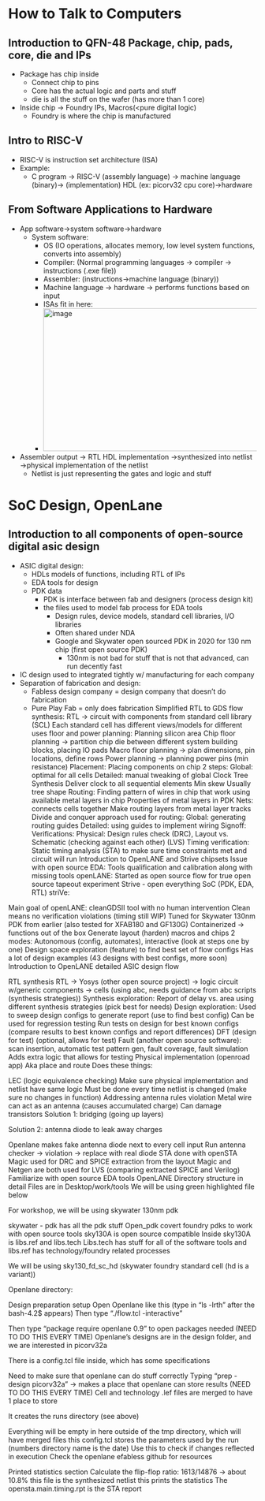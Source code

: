# How to Talk to Computers
## Introduction to QFN-48 Package, chip, pads, core, die and IPs
- Package has chip inside
  - Connect chip to pins
  - Core has the actual logic and parts and stuff
   - die is all the stuff on the wafer (has more than 1 core)
- Inside chip -> Foundry IPs, Macros(<pure digital logic)
  - Foundry is where the chip is manufactured
## Intro to RISC-V
- RISC-V is instruction set architecture (ISA)
- Example:
  - C program -> RISC-V (assembly language) -> machine language (binary)-> (implementation) HDL (ex: picorv32 cpu core)->hardware
## From Software Applications to Hardware
- App software->system software->hardware
  - System software:
    - OS (IO operations, allocates memory, low level system functions, converts into assembly)
    - Compiler: (Normal programming languages -> compiler -> instructions (.exe file)) 
    - Assembler: (instructions->machine language (binary))
    - Machine language -> hardware -> performs functions based on input
    - ISAs fit in here:
    - <img width="537" height="290" alt="image" src="https://github.com/user-attachments/assets/ee6db2ff-fdc5-4c83-b424-01be2a70db7e" />
- Assembler output -> RTL HDL implementation ->synthesized into netlist ->physical implementation of the netlist 
  - Netlist is just representing the gates and logic and stuff
# SoC Design, OpenLane
## Introduction to all components of open-source digital asic design
- ASIC digital design:
  - HDLs models of functions, including RTL of IPs 
  - EDA tools for design
  - PDK data
    - PDK is interface between fab and designers (process design kit)
    - the files used to model fab process for EDA tools
      - Design rules, device models, standard cell libraries, I/O libraries
      - Often shared under NDA
      - Google and Skywater open sourced PDK in 2020 for 130 nm chip (first open source PDK)
        - 130nm is not bad for stuff that is not that advanced, can run decently fast
- IC design used to integrated tightly w/ manufacturing for each company
- Separation of fabrication and design:
  - Fabless design company = design company that doesn’t do fabrication
  - Pure Play Fab = only does fabrication 
Simplified RTL to GDS flow
synthesis:
RTL -> circuit with components from standard cell library (SCL)
Each standard cell has different views/models for different uses
floor and power planning:
Planning silicon area
Chip floor planning -> partition chip die between different system building blocks, placing IO pads
Macro floor planning -> plan dimensions, pin locations, define rows
Power planning -> planning power pins (min resistance)
Placement:
Placing components on chip
2 steps: 
Global: optimal for all cells
Detailed: manual tweaking of global
Clock Tree Synthesis
Deliver clock to all sequential elements
Min skew
Usually tree shape
Routing:
Finding pattern of wires in chip that work using available metal layers in chip
Properties of metal layers in PDK
Nets: connects cells together
Make routing layers from metal layer tracks
Divide and conquer approach used for routing:
Global: generating routing guides
Detailed: using guides to implement wiring
Signoff:
Verifications:
Physical: Design rules check (DRC), Layout vs. Schematic (checking against each other) (LVS)
Timing verification: Static timing analysis (STA) to make sure time constraints met and circuit will run
Introduction to OpenLANE and Strive chipsets
Issue with open source EDA:
Tools qualification and calibration along with missing tools 
openLANE:
Started as open source flow for true open source tapeout experiment
Strive - open everything SoC (PDK, EDA, RTL)
striVe:

Main goal of openLANE: cleanGDSII tool with no human intervention
Clean means no verification violations (timing still WIP)
Tuned for Skywater 130nm PDK from earlier (also tested for XFAB180 and GF130G)
Containerized -> functions out of the box
Generate layout (harden) macros and chips
2 modes:
Autonomous (config, automates), interactive (look at steps one by one)
Design space exploration (feature) to find best set of flow configs
Has a lot of design examples (43 designs with best configs, more soon)
Introduction to OpenLANE detailed ASIC design flow

RTL synthesis
RTL -> Yosys (other open source project) -> logic circuit w/generic components -> cells (using abc, needs guidance from abc scripts (synthesis strategies))
Synthesis exploration: 
Report of delay vs. area using different synthesis strategies (pick best for needs)
Design exploration:
Used to sweep design configs to generate report (use to find best config)
Can be used for regression testing 
Run tests on design for best known configs (compare results to best known configs and report differences)
DFT (design for test) (optional, allows for test)
Fault (another open source software): scan insertion, automatic test pattern gen, fault coverage, fault simulation
Adds extra logic that allows for testing
Physical implementation (openroad app)
Aka place and route
Does these things:

LEC (logic equivalence checking)
Make sure physical implementation and netlist have same logic
Must be done every time netlist is changed (make sure no changes in function)
Addressing antenna rules violation
Metal wire can act as an antenna (causes accumulated charge)
Can damage transistors
Solution 1: bridging (going up layers)

Solution 2: antenna diode to leak away charges

Openlane makes fake antenna diode next to every cell input
Run antenna checker -> violation -> replace with real diode
STA done with openSTA
Magic used for DRC and SPICE extraction from the layout
Magic and Netgen are both used for LVS (comparing extracted SPICE and Verilog)
Familiarize with open source EDA tools
OpenLANE Directory structure in detail
Files are in Desktop/work/tools
We will be using green highlighted file below

For workshop, we will be using skywater 130nm pdk

skywater - pdk has all the pdk stuff
Open_pdk covert foundry pdks to work with open source tools
sky130A is open source compatible
Inside sky130A is libs.ref and libs.tech
Libs.tech has stuff for all of the software tools and libs.ref has technology/foundry related processes

We will be using sky130_fd_sc_hd (skywater foundry standard cell (hd is a variant))

Openlane directory:

Design preparation setup
Open Openlane like this (type in “ls -lrth” after the bash-4.2$ appears)
Then type “./flow.tcl -interactive”

Then type “package require openlane 0.9” to open packages needed (NEED TO DO THIS EVERY TIME)
Openlane’s designs are in the design folder, and we are interested in picorv32a 


There is a config.tcl file inside, which has some specifications 

Need to make sure that openlane can do stuff correctly 
Typing “prep -design picorv32a” -> makes a place that openlane can store results (NEED TO DO THIS EVERY TIME)
Cell and technology .lef files are merged to have 1 place to store

It creates the runs directory (see above)

Everything will be empty in here outside of the tmp directory, which will have merged files 
this config.tcl stores the parameters used by the run (numbers directory name is the date)
Use this to check if changes reflected in execution
Check the openlane efabless github for resources

Printed statistics section
Calculate the flip-flop ratio: 1613/14876 -> about 10.8%
 this file is the synthesized netlist
 this prints the statistics
The opensta.main.timing.rpt is the STA report

